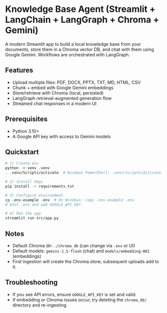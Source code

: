 # Knowledge Base Agent (Streamlit + LangChain + LangGraph + Chroma + Gemini)

A modern Streamlit app to build a local knowledge base from your documents, store them in a Chroma vector DB, and chat with them using Google Gemini. Workflows are orchestrated with LangGraph.

## Features
- Upload multiple files: PDF, DOCX, PPTX, TXT, MD, HTML, CSV
- Chunk + embed with Google Gemini embeddings
- Store/retrieve with Chroma (local, persisted)
- LangGraph retrieval-augmented generation flow
- Streamed chat responses in a modern UI

## Prerequisites
- Python 3.10+
- A Google API key with access to Gemini models

## Quickstart
```bash
# 1) Create env
python -m venv .venv
. .venv/Scripts/activate  # Windows PowerShell: .venv\Scripts\Activate.ps1

# 2) Install deps
pip install -r requirements.txt

# 3) Configure environment
cp .env.example .env  # On Windows: copy .env.example .env
# Edit .env and add GOOGLE_API_KEY

# 4) Run the app
streamlit run src/app.py
```

## Notes
- Default Chroma dir: `./chroma_db` (can change via `.env` or UI)
- Default models: `gemini-1.5-flash` (chat) and `models/embedding-001` (embeddings)
- First ingestion will create the Chroma store; subsequent uploads add to it.

## Troubleshooting
- If you see API errors, ensure `GOOGLE_API_KEY` is set and valid.
- If embedding or Chroma issues occur, try deleting the `chroma_db/` directory and re-ingesting.
